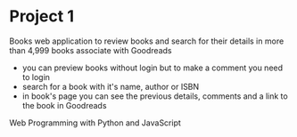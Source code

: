 # Project 1
Books web application to review books and search for their details in more than 4,999 books associate with Goodreads
- you can preview books without login but to make a comment you need to login
- search for a book with it's name, author or ISBN
- in book's page you can see the previous details, comments and a link to the book in Goodreads
   
Web Programming with Python and JavaScript

